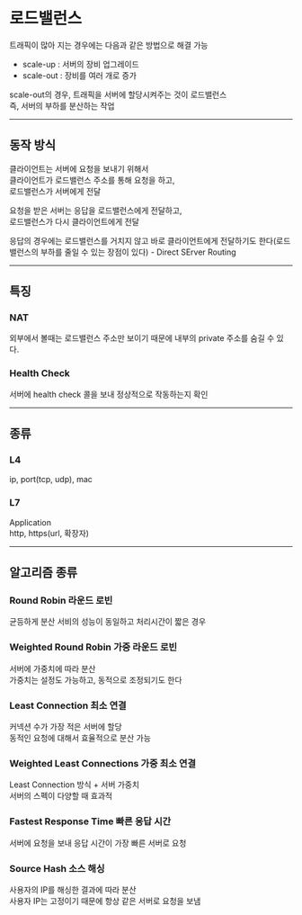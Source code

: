# 로드밸런스

트래픽이 많아 지는 경우에는 다음과 같은 방법으로 해결 가능
- scale-up : 서버의 장비 업그레이드
- scale-out : 장비를 여러 개로 증가

scale-out의 경우, 트래픽을 서버에 할당시켜주는 것이 로드밸런스  
즉, 서버의 부하를 분산하는 작업

---

## 동작 방식 
클라이언트는 서버에 요청을 보내기 위해서  
클라이언트가 로드밸런스 주소를 통해 요청을 하고,  
로드밸런스가 서버에게 전달  

요청을 받은 서버는 응답을 로드밸런스에게 전달하고,  
로드밸런스가 다시 클라이언트에게 전달  

응답의 경우에는 로드밸런스를 거치지 않고 바로 클라이언트에게 전달하기도 한다(로드밸런스의 부하를 줄일 수 있는 장점이 있다) - Direct SErver Routing

--- 

## 특징
### NAT
외부에서 볼때는 로드밸런스 주소만 보이기 때문에 내부의 private 주소를 숨길 수 있다.

### Health Check
서버에 health check 콜을 보내 정상적으로 작동하는지 확인

---

## 종류
### L4
ip, port(tcp, udp), mac  


### L7
Application  
http, https(url, 확장자) 

---

## 알고리즘 종류

### Round Robin 라운드 로빈
균등하게 분산
서비의 성능이 동일하고 처리시간이 짧은 경우

### Weighted Round Robin 가중 라운드 로빈
서버에 가중치에 따라 분산  
가중치는 설정도 가능하고, 동적으로 조정되기도 한다  

### Least Connection 최소 연결
커넥션 수가 가장 적은 서버에 할당  
동적인 요청에 대해서 효율적으로 분산 가능

### Weighted Least Connections 가중 최소 연결
Least Connection 방식 + 서버 가중치  
서버의 스펙이 다양할 때 효과적

### Fastest Response Time 빠른 응답 시간
서버에 요청을 보내 응답 시간이 가장 빠른 서버로 요청  

### Source Hash 소스 해싱 
사용자의 IP를 해싱한 결과에 따라 분산  
사용자 IP는 고정이기 때문에 항상 같은 서버로 요청을 보냄


